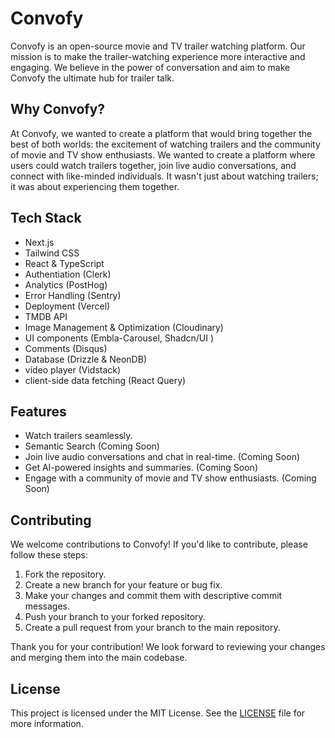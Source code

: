 # Convofy

Convofy is an open-source movie and TV trailer watching platform. Our mission is to make the trailer-watching experience more interactive and engaging. We believe in the power of conversation and aim to make Convofy the ultimate hub for trailer talk.

## Why Convofy?

At Convofy, we wanted to create a platform that would bring together the best of both worlds: the excitement of watching trailers and the community of movie and TV show enthusiasts. We wanted to create a platform where users could watch trailers together, join live audio conversations, and connect with like-minded individuals. It wasn't just about watching trailers; it was about experiencing them together.

## Tech Stack

- Next.js
- Tailwind CSS
- React & TypeScript
- Authentiation (Clerk)
- Analytics (PostHog)
- Error Handling (Sentry)
- Deployment (Vercel)
- TMDB API
- Image Management & Optimization (Cloudinary)
- UI components (Embla-Carousel, Shadcn/UI )
- Comments (Disqus)
- Database (Drizzle & NeonDB)
- video player (Vidstack)
- client-side data fetching (React Query)

## Features

- Watch trailers seamlessly.
- Semantic Search (Coming Soon)
- Join live audio conversations and chat in real-time. (Coming Soon)
- Get AI-powered insights and summaries. (Coming Soon)
- Engage with a community of movie and TV show enthusiasts. (Coming Soon)


## Contributing

We welcome contributions to Convofy! If you'd like to contribute, please follow these steps:

1. Fork the repository.
2. Create a new branch for your feature or bug fix.
3. Make your changes and commit them with descriptive commit messages.
4. Push your branch to your forked repository.
5. Create a pull request from your branch to the main repository.

Thank you for your contribution! We look forward to reviewing your changes and merging them into the main codebase.

## License

This project is licensed under the MIT License. See the [LICENSE](LICENSE) file for more information.
